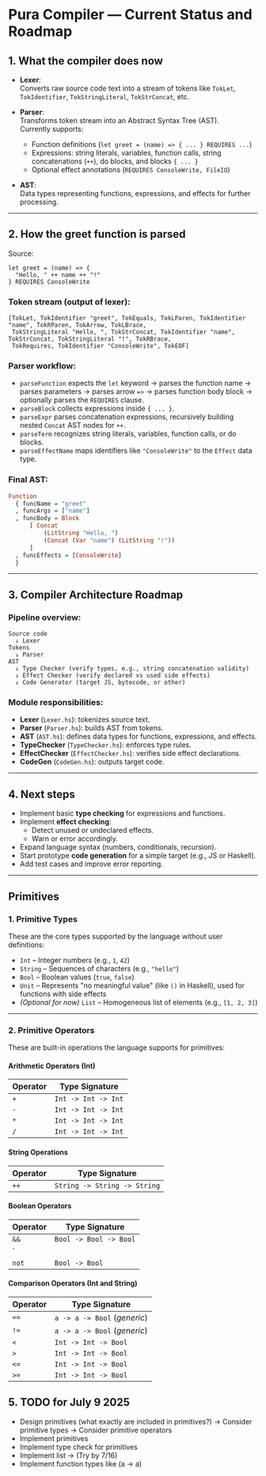 
# Pura Compiler — Current Status and Roadmap

## 1. What the compiler does now

- **Lexer**:  
  Converts raw source code text into a stream of tokens like `TokLet`, `TokIdentifier`, `TokStringLiteral`, `TokStrConcat`, etc.

- **Parser**:  
  Transforms token stream into an Abstract Syntax Tree (AST).  
  Currently supports:  
  - Function definitions (`let greet = (name) => { ... } REQUIRES ...`)  
  - Expressions: string literals, variables, function calls, string concatenations (`++`), do blocks, and blocks `{ ... }`  
  - Optional effect annotations (`REQUIRES ConsoleWrite, FileIO`)

- **AST**:  
  Data types representing functions, expressions, and effects for further processing.

---

## 2. How the greet function is parsed

Source:

```pura
let greet = (name) => {
  "Hello, " ++ name ++ "!"
} REQUIRES ConsoleWrite
```

### Token stream (output of lexer):

```
[TokLet, TokIdentifier "greet", TokEquals, TokLParen, TokIdentifier "name", TokRParen, TokArrow, TokLBrace,
 TokStringLiteral "Hello, ", TokStrConcat, TokIdentifier "name", TokStrConcat, TokStringLiteral "!", TokRBrace,
 TokRequires, TokIdentifier "ConsoleWrite", TokEOF]
```

### Parser workflow:

- `parseFunction` expects the `let` keyword → parses the function name → parses parameters → parses arrow `=>` → parses function body block → optionally parses the `REQUIRES` clause.  
- `parseBlock` collects expressions inside `{ ... }`.  
- `parseExpr` parses concatenation expressions, recursively building nested `Concat` AST nodes for `++`.  
- `parseTerm` recognizes string literals, variables, function calls, or do blocks.  
- `parseEffectName` maps identifiers like `"ConsoleWrite"` to the `Effect` data type.

### Final AST:

```haskell
Function
  { funcName = "greet"
  , funcArgs = ["name"]
  , funcBody = Block
      [ Concat
          (LitString "Hello, ")
          (Concat (Var "name") (LitString "!"))
      ]
  , funcEffects = [ConsoleWrite]
  }
```

---

## 3. Compiler Architecture Roadmap

### Pipeline overview:

```
Source code
  ↓ Lexer
Tokens
  ↓ Parser
AST
  ↓ Type Checker (verify types, e.g., string concatenation validity)
  ↓ Effect Checker (verify declared vs used side effects)
  ↓ Code Generator (target JS, bytecode, or other)
```

### Module responsibilities:

- **Lexer** (`Lexer.hs`): tokenizes source text.  
- **Parser** (`Parser.hs`): builds AST from tokens.  
- **AST** (`AST.hs`): defines data types for functions, expressions, and effects.  
- **TypeChecker** (`TypeChecker.hs`): enforces type rules.  
- **EffectChecker** (`EffectChecker.hs`): verifies side effect declarations.  
- **CodeGen** (`CodeGen.hs`): outputs target code.

---

## 4. Next steps

- Implement basic **type checking** for expressions and functions.  
- Implement **effect checking**:  
  - Detect unused or undeclared effects.  
  - Warn or error accordingly.  
- Expand language syntax (numbers, conditionals, recursion).  
- Start prototype **code generation** for a simple target (e.g., JS or Haskell).  
- Add test cases and improve error reporting.

---
## Primitives

### 1. Primitive Types

These are the core types supported by the language without user definitions:

- `Int` – Integer numbers (e.g., `1`, `42`)
- `String` – Sequences of characters (e.g., `"hello"`)
- `Bool` – Boolean values (`true`, `false`)
- `Unit` – Represents "no meaningful value" (like `()` in Haskell), used for functions with side effects
- *(Optional for now)* `List` – Homogeneous list of elements (e.g., `[1, 2, 3]`)

---

### 2. Primitive Operators

These are built-in operations the language supports for primitives:

#### Arithmetic Operators (Int)
| Operator | Type Signature          |
|----------|-------------------------|
| `+`      | `Int -> Int -> Int`     |
| `-`      | `Int -> Int -> Int`     |
| `*`      | `Int -> Int -> Int`     |
| `/`      | `Int -> Int -> Int`     |

#### String Operations
| Operator | Type Signature               |
|----------|------------------------------|
| `++`     | `String -> String -> String` |

#### Boolean Operators
| Operator | Type Signature         |
|----------|------------------------|
| `&&`     | `Bool -> Bool -> Bool` |
| `||`     | `Bool -> Bool -> Bool` |
| `not`    | `Bool -> Bool`         |

#### Comparison Operators (Int and String)
| Operator | Type Signature                  |
|----------|---------------------------------|
| `==`     | `a -> a -> Bool` (*generic*)    |
| `!=`     | `a -> a -> Bool` (*generic*)    |
| `<`      | `Int -> Int -> Bool`            |
| `>`      | `Int -> Int -> Bool`            |
| `<=`     | `Int -> Int -> Bool`            |
| `>=`     | `Int -> Int -> Bool`            |

## 5. TODO for July 9 2025

- Design primitives (what exactly are included in primitives?)
  -> Consider primitive types
  -> Consider primitive operators
- Implement primitives
- Implement type check for primitives
- Implement list -> (Try by 7/16)
- Implement function types like (a ->  a)
